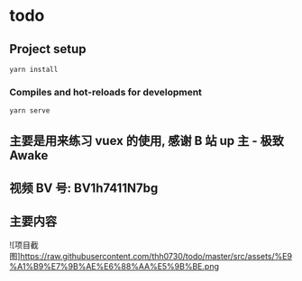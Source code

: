 # todo

## Project setup

```
yarn install
```

### Compiles and hot-reloads for development

```
yarn serve
```

## 主要是用来练习 vuex 的使用, 感谢 B 站 up 主 - 极致 Awake

## 视频 BV 号: BV1h7411N7bg

## 主要内容

![项目截图]https://raw.githubusercontent.com/thh0730/todo/master/src/assets/%E9%A1%B9%E7%9B%AE%E6%88%AA%E5%9B%BE.png

